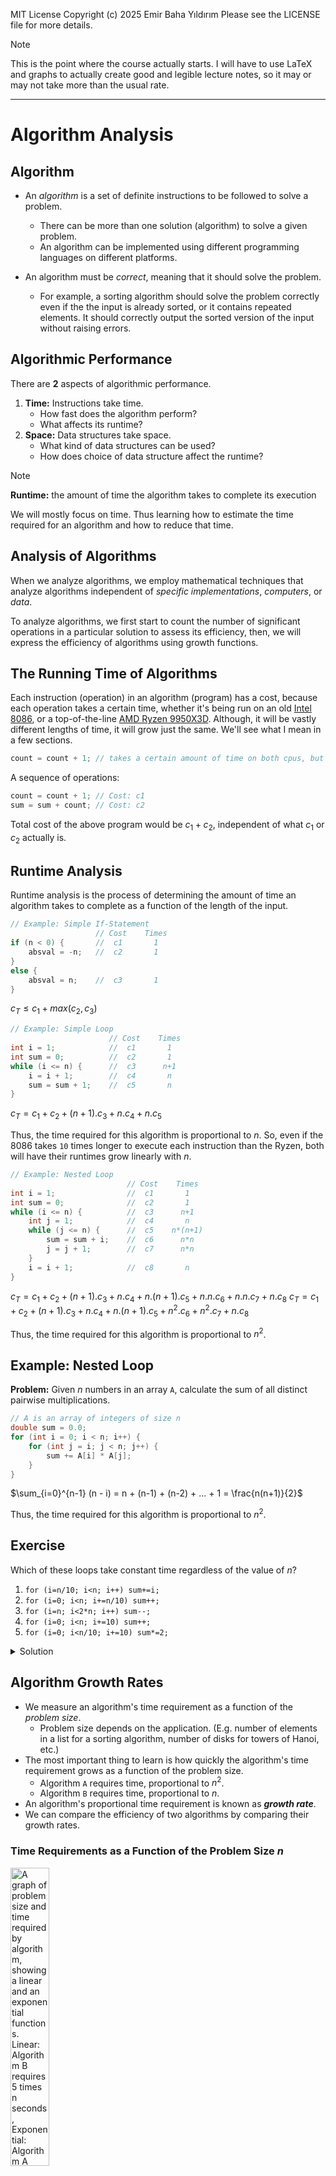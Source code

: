 MIT License
Copyright (c) 2025 Emir Baha Yıldırım
Please see the LICENSE file for more details.

> [!NOTE]
> This is the point where the course actually starts. I will have to use LaTeX
> and graphs to actually create good and legible lecture notes, so it may or may
> not take more than the usual rate.

-------------------------------------------------------------------------------

# Algorithm Analysis

## Algorithm

- An *algorithm* is a set of definite instructions to be followed to solve a
problem.
    - There can be more than one solution (algorithm) to solve a given problem.
    - An algorithm can be implemented using different programming languages on
    different platforms.

- An algorithm must be *correct*, meaning that it should solve the problem.
    - For example, a sorting algorithm should solve the problem correctly even
    if the the input is already sorted, or it contains repeated elements. It
    should correctly output the sorted version of the input without raising
    errors.

## Algorithmic Performance

There are **2** aspects of algorithmic performance.
1. **Time:** Instructions take time.
    - How fast does the algorithm perform?
    - What affects its runtime?
2. **Space:** Data structures take space.
    - What kind of data structures can be used?
    - How does choice of data structure affect the runtime?

> [!NOTE]
> **Runtime:** the amount of time the algorithm takes to complete its execution

We will mostly focus on time. Thus learning how to estimate the time required
for an algorithm and how to reduce that time.

## Analysis of Algorithms

When we analyze algorithms, we employ mathematical techniques that analyze
algorithms independent of *specific implementations*, *computers*, or *data*.

To analyze algorithms, we first start to count the number of significant
operations in a particular solution to assess its efficiency, then, we will
express the efficiency of algorithms using growth functions.

## The Running Time of Algorithms

Each instruction (operation) in an algorithm (program) has a cost, because each
operation takes a certain time, whether it's being run on an old
[Intel 8086](https://en.wikipedia.org/wiki/Intel_8086), or a top-of-the-line
[AMD Ryzen 9950X3D](https://en.wikipedia.org/wiki/AMD_Ryzen_9950X3D). Although,
it will be vastly different lengths of time, it will grow just the same. We'll
see what I mean in a few sections.
```cpp
count = count + 1; // takes a certain amount of time on both cpus, but is constant
```
A sequence of operations:
```cpp
count = count + 1; // Cost: c1
sum = sum + count; // Cost: c2
```
Total cost of the above program would be $`c_1 + c_2`$, independent of what
$`c_1`$ or $`c_2`$ actually is.

## Runtime Analysis

Runtime analysis is the process of determining the amount of time an algorithm
takes to complete as a function of the length of the input.
```cpp
// Example: Simple If-Statement
                   // Cost    Times
if (n < 0) {       //  c1       1
    absval = -n;   //  c2       1
}
else {
    absval = n;    //  c3       1
}
```
$`c_T \le c_1 + max(c_2, c_3)`$

```cpp
// Example: Simple Loop
                      // Cost    Times
int i = 1;            //  c1       1
int sum = 0;          //  c2       1
while (i <= n) {      //  c3      n+1
    i = i + 1;        //  c4       n
    sum = sum + 1;    //  c5       n
}
```
$`c_T = c_1 + c_2 + (n+1).c_3 + n.c_4 + n.c_5`$

Thus, the time required for this algorithm is proportional to $`n`$. So, even
if the 8086 takes `10` times longer to execute each instruction than the Ryzen,
both will have their runtimes grow linearly with $`n`$.

```cpp
// Example: Nested Loop
                          // Cost    Times
int i = 1;                //  c1       1
int sum = 0;              //  c2       1
while (i <= n) {          //  c3      n+1
    int j = 1;            //  c4       n
    while (j <= n) {      //  c5    n*(n+1)
        sum = sum + i;    //  c6      n*n
        j = j + 1;        //  c7      n*n
    }
    i = i + 1;            //  c8       n
}
```
$`c_T = c_1 + c_2 + (n+1).c_3 + n.c_4 + n.(n+1).c_5 + n.n.c_6 + n.n.c_7 + n.c_8`$
$`c_T = c_1 + c_2 + (n+1).c_3 + n.c_4 + n.(n+1).c_5 + {n^2}.c_6 + {n^2}.c_7 + n.c_8`$

Thus, the time required for this algorithm is proportional to $`n^2`$.

## Example: Nested Loop

**Problem:** Given $`n`$ numbers in an array `A`, calculate the sum of all
distinct pairwise multiplications.
```cpp
// A is an array of integers of size n
double sum = 0.0;
for (int i = 0; i < n; i++) {
    for (int j = i; j < n; j++) {
        sum += A[i] * A[j];
    }
}
```
$`\sum_{i=0}^{n-1} (n - i) = n + (n-1) + (n-2) + ... + 1 = \frac{n(n+1)}{2}`$

Thus, the time required for this algorithm is proportional to $`n^2`$.

## Exercise

Which of these loops take constant time regardless of the value of $`n`$?
1) `for (i=n/10; i<n; i++) sum+=i;`
2) `for (i=0; i<n; i+=n/10) sum++;`
3) `for (i=n; i<2*n; i++) sum--;`
4) `for (i=0; i<n; i+=10) sum++;`
5) `for (i=0; i<n/10; i+=10) sum*=2;`

<details>
    <summary> Solution </summary>

Answer: **2.**

*1.* Would grow linearly with $`n`$, because $`i`$ starts at $`\frac{n}{10}`$
but grows by $`1`$ at every iteration. If $`n`$ were $`10`$ times bigger, the
algorithm would take $`10`$ times longer.

**2.** Would always take up to $`10`$ steps, because $`i`$ starts at $`0`$, but
grows by $`\frac{n}{10}`$ at every iteration, so even if $`n`$ was $`10`$ times
bigger, the algorithm would still take $`10`$ steps.

*3.* Again, would grow linearly, because $`n`$ could be $`10`$ times bigger and
$`i`$ still grows by $`1`$ at every iteration.

*4.* This option would grow linearly, too, because although we're now
incrementing $`i`$ by $`10`$ at every step, if $`n`$ was $`10`$ times bigger,
it would take us $`10`$ times more time.

*5.* Same thing as option 4.
</details>

## Algorithm Growth Rates

- We measure an algorithm's time requirement as a function of the *problem size*.
    - Problem size depends on the application. (E.g. number of elements in a
    list for a sorting algorithm, number of disks for towers of Hanoi, etc.)
- The most important thing to learn is how quickly the algorithm's time
requirement grows as a function of the problem size.
    - Algorithm `A` requires time, proportional to $`n^2`$.
    - Algorithm `B` requires time, proportional to $`n`$.
- An algorithm's proportional time requirement is known as ***growth rate***.
- We can compare the efficiency of two algorithms by comparing their growth
rates.

### Time Requirements as a Function of the Problem Size $`n`$
<a href="../slides/w03.pdf">
    <img
        src="./images/algorithm-growth-rates-1.png"
        alt="A graph of problem size and time required by algorithm, showing a linear and an exponential functions. Linear: Algorithm B requires 5 times n seconds, Exponential: Algorithm A requires n squared over 5 seconds. Graphs meet at n equals 25."
        style="width:35%;
        height:auto;">
</a>

### Running Times for Small Inputs of Different Functions
<a href="../slides/w03.pdf">
    <img
        src="./images/algorithm-growth-rates-2.png"
        alt="A graph of input size x equals n and running time, showing functions y=x, y=log(x), y=xlog(x), y=x^2, y=x^3, y=2^x."
        style="width:35%;
        height:auto;">
</a>

### Running Times for Large Inputs of Different Functions
<a href="../slides/w03.pdf">
    <img
        src="./images/algorithm-growth-rates-3.png"
        alt="A graph of input size x equals n and running time, showing functions y=x, y=log(x), y=xlog(x), y=x^2, y=x^3, y=2^x."
        style="width:35%;
        height:auto;">
</a>

## Big-O Notation

The Big-O notation is a mathematical notation that describes the *limiting*
behavior of a function when the argument tends towards a particular value or
infinity. We use Big-O notation to describe the computation time
(**complexity**) of algorithms using algebraic terms. `O` stands for `order`,
as in `order of magnitude`.

### Formal Definition

$`O(g(n)) = \{f(n) \text{: there exist positive constants } c \text{ and } n_0 \text{ such that } 0 \le f(n) \le c.g(n) \text{ for all } n \ge n_0\}`$
<a href="../slides/w03.pdf">
    <img
        src="./images/big-o-notation.png"
        alt="A graph showing functions f(n) and cg(n)."
        style="width:35%;
        height:auto;">
</a>

$`g(n) \text{ is an \textit{asymptotic upper bound} for } f(n). \text{If } f(n) \in O(g(n)) \text{, we write } f(n) = O(g(n))`$

### Big-O Example

If an algorithm requires $`2n^2 - 3n + 10`$ seconds to solve a problem size 
$`n`$ and constants $`c \text{ and } n_0`$ exist such that.
```math
\begin{equation}
2n^2 - 3n + 10 \le cn^2 \text{ for all } n \ge n_0
\end{equation}
```
In fact, for $`c = 3`$ and $`n_0 = 3`$:
```math
\begin{equation}
2n^2 - 3n + 10 \le 3n^2 \text{ for all } n \ge 3
\end{equation}
```
Thus, we say that the algorithm requires no more than $`3n^2`$ steps for
$`n \ge 3`$, so it is $`O(n^2)`$.
- The fastest growing term is $`2n^2`$.
- The constant $`2`$ can be ignored.

### Order of Terms

If we graph $`0.0001n^2`$ against $`10000n`$, the linear term would be larger
for a long time, but the quadratic one would eventually catch up (here at
$`n = 10^8`$).

From calculus we know that:
```math
\begin{equation}
\lim_{n\to\infty} \frac{10000n}{0.00001n^2} = \lim_{n\to\infty} \frac{10^8}{n} = 0
\end{equation}
```

As you can see, any quadratic (with a positive leading coefficient) will
eventually beat any linear. So the linear term in a quadratic function
eventually doesn't matter.

Consider the function $`n^4 + 100n^2 + 500 = O(n^4)`$
| $`n`$  | $`n^4`$           | $`100n^2`$   | $`500`$ | $`f(n)`$          |
|:-------|:------------------|:-------------|:--------|:------------------|
| 1      | 1                 | 100          | 500     | 601               |
| 10     | 10,000            | 10,000       | 500     | 20,500            |
| 100    | 100,000,000       | 1,000,000    | 500     | 101,000,500       |
| 1,000  | 1,000,000,000,000 | 100,000,000  | 500     | 1,000,100,000,500 |

The growth of a polynomial in $`n`$ as $`n`$ increases, depends primarily on
the degree (the highest order term), and not on the leading constant or the
low-order terms.

### Big-O Summary
- Write down the cost function, i.e., number of instructions in terms of the
problem size $`n`$.
    - Specifically, focus on the loops and find out how many iterations the
    loops run.
- Find the highest order term.
- Ignore the constant scaling factor.
- Now, you have a Big-O notation.

### Common Growth Rates
| Function     | Growth Rate Name          |
|:-------------|--------------------------:|
| $`c`$        | Constant                  |
| $`log(n)`$   | Logarithmic               |
| $`log^2(n)`$ | Log-squared               |
| $`n`$        | Linear                    |
| $`n.log(n)`$ | Log-linear (Linearithmic) |
| $`n^2`$      | Quadratic                 |
| $`n^3`$      | Cubic                     |
| $`2^n`$      | Exponential               |

### Growth Rate Functions

If an algorithm takes $`1 \text{ second}`$ to run with the problem size $`8`$,
what is the time requirement (approximately) for that algorithm with the
problem size $`16`$?
If its order is:

$`O(1) \rightarrow T(n) = 1\,\text{second}`$

$`O(\log_2{n}) \rightarrow T(n) = \frac{1\times\log_2(16)}{\log_2{8}} = \frac{4}{3}\,\text{seconds}`$

$`O(n) \rightarrow T(n) = \frac{1\times 16}{8} = 2\,\text{seconds}`$

$`O(n\times\log_2{n}) \rightarrow T(n) = \frac{1\times 16\times\log_2{16}}{8\times\log_2{8}} = \frac{8}{3}\,\text{seconds}`$

$`O(n^2) \rightarrow T(n) = \frac{1\times 16^2}{8^2} = 4\,\text{seconds}`$

$`O(n^3) \rightarrow T(n) = \frac{1\times 16^3}{8^3} = 8\,\text{seconds}`$

$`O(2^n) \rightarrow T(n) = \frac{1\times 2^{16}}{2^8} = 2^8\,\text{seconds}\ (= 256\,\text{seconds})`$
<!-- I couldn't find a better solution for this. If you know a better solution, open up a PR, please. -->

### Logarithmic Cost $`O(\log{n})`$

```cpp
for(int i = 1; i < n; i*=2) { ... }  // base 2
for(int i = 1; i < n; i<<=1) { ... } // base 2
for(int i = n; i > 0; i/=3) { ... }  // base 3
for(int i = n; i > 0; i>>=2) { ... } // base 4
```
The base doesn't matter, because:

$`O(\log_2{n}) = \frac{O(\ln{n})}{O(\ln{2})} = O(\ln{n})`$

$`\text{Change of Base} \rightarrow \text{Base } e \text{ natural log}`$

### Motivation for Other Asymptotic Bounds

```markdown
Algorithm **foo**
    **for** i=1 to n do
        **for** j=1 to n do
            do something...
        end for
    end for
```
Runtime is $`O(n^3)`$
```markdown
Algorithm **bar**
    **for** i=1 to n do
        **for** j=1 to n do
            **for** k=1 to n do
                do something else...
            end for
        end for
    end for
```
Runtime is $`O(n^3)`$
- Conclusion: **foo** and **bar** have the same asymptotic runtime. What is
wrong? could algorithm **bar** be better? $`O(n^2) \text{ or } O(n)`$?

## Big-Omega ($`\Omega`$) Notation
$`\Omega(g(n)) = \{f(n) \text{: there exist positive constants } c \text{ and } n_0 \text{ such that } 0 \le cg(n) \le f(n) \text{ for all } n \ge n_0\}`$
<a href="../slides/w03.pdf">
    <img
        src="./images/big-omega-notation.png"
        alt="A graph showing functions f(n) and cg(n)."
        style="width:35%;
        height:auto;">
</a>

$`g(n) \text{ is an \textit{asymptotic lower bound} for } f(n).`$

- **Example:** $`\sqrt{n} = \Omega(\log{n}) \text{, with } c = 1 \text{ and } n_0 = 16.`$

## Big-Theta ($`\Theta`$) Notation
$`\Theta(g(n)) = \{f(n) \text{: there exist positive constants } c_1, c_2 \text{, and } n_0
\text{ such that } 0 \le c_1\times g(n) \le f(n) \le c_2\times g(n) \text{ for all } n \ge n_0\}`$
<a href="../slides/w03.pdf">
    <img
        src="./images/big-theta-notation.png"
        alt="A graph showing functions f(n), c1 times g(n), and c2 times g(n)."
        style="width:35%;
        height:auto;">
</a>

$`g(n) \text{ is an \textit{asymptotically tight bound} for } f(n).`$

- **Example:** $`\frac{n^2}{2}-2n = \Theta(n^2), \text{ with } c_1 = \frac{1}{4}, c_2 = \frac{1}{2} \text{, and } n_0 = 8.`$

-------------------------------------------------------------------------------

# What to Analyze?

An algorithm can require different times to solve different problems of the
same size. For example, searching an item in an array of $`n`$ elements using
sequential search would grow linearly:
$`\text{Cost: } \rightarrow 1, 2, 3, ..., n`$

- *Worst-Case Analysis:* The <ins>**maximum**</ins> amount of time that an
algorithm requires to solve a problem size of $`n`$.
    - This gives an upper bound for the time complexity of an algorithm.
    - Normally, we try to find worst-case behavior of an algorithm.

- *Best-Case Analysis:* The <ins>**minimum**</ins> amount of time that an
algorithm requires to solve a problem of size $`n`$.
    - The best case behavior of an algorithm is *not* so useful.

- *Average-Case Analysis:* The <ins>**average**</ins> amount of time that an
algorithm requires to solve a problem of size $`n`$.
    - Sometimes, it can be difficult to find the average-case behavior of an
    algorithm.
    - We have to look at all possible data organizations of a given size $`n`$,
    and their distribution probabilities of these organizations.
    - ***Worst-case analysis is more common than average-case analysis.***

-------------------------------------------------------------------------------

# Sequential Search

```cpp
int sequentialSearch(const int a[], int item, int n) {
    for (int i= 0; i < n && a[i] != item; i++);

    if (i == n) {
        return -1;
    }
    return i;
}
```
- *Unsuccessful Search:* $`O(n)`$
- *Successful Search:*
    - **Best-Case:** *item* is in the first location of the array $`\rightarrow O(1)`$

    - **Worst-Case:** *item* is in the last location of the array $`\rightarrow O(n)`$

    - **Average-Case:** The number of key comparisons $`1, 2, 3, ... , n \rightarrow \frac{1}{n}\times\sum_{i=1}^{n} i = \frac{\frac{1}{2} (n^2 + n)}{n} \rightarrow O(n)`$
